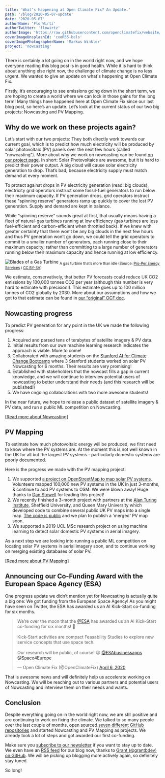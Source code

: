 ```yaml
---
title: 'What’s happening at Open Climate Fix? An Update.'
path: '/blog/2020-05-07-update'
date: '2020-05-07'
authorName: 'Flo Wirtz'
authorTwitter: 'flowirtz'
authorImage: 'https://raw.githubusercontent.com/openclimatefix/website/master/src/images/people/flo.jpg'
coverImageUnsplashId: 'cxoR55-bels'
coverImagePhotographerName: 'Markus Winkler'
project: 'nowcasting'
---
```


There is certainly a lot going on in the world right now, and we hope everyone reading this blog post is in good health. While it is hard to think about anything else right now, the challenge of climate change is no less urgent. We wanted to give an update on what's happening at Open Climate Fix.

Firstly, it’s encouraging to see emissions going down in the short term, we are hoping to create a world where we can lock in those gains for the long term! Many things have happened here at Open Climate Fix since our last blog post, so here’s an update. Let’s look at the current status of our two big projects: Nowcasting and PV Mapping.

## Why do we work on these projects again?
Let’s start with our two projects: They both directly work towards our current goal, which is to predict how much electricity will be produced by solar photovoltaic (PV) panels over the next few hours (called "nowcasting"). More about why we work on nowcasting can be found [on our project page](https://openclimatefix.org/projects/forecasting). In short: Solar Photovoltaics are awesome, but it is hard to predict their power output. A big cloud will cause solar electricity generation to drop. That’s bad, because electricity supply must match demand at every moment.

To protect against drops in PV electricity generation (read: big clouds), electricity grid operators instruct some fossil-fuel generators to run below their maximum capacity. If PV generation drops, grid operators instruct these "spinning reserve" generators ramp up quickly to cover the lost PV generation. Supply and demand are kept in balance.

While “spinning reserve” sounds great at first, that usually means having a fleet of natural-gas turbines running at low efficiency (gas turbines are less fuel-efficient and carbon-efficient when throttled back). If we knew with greater certainty that there won’t be any big clouds in the next few hours and thus PV generation won’t go down, we could tell the grid operators to commit to a smaller number of generators, each running close to their maximum capacity; rather than committing to a large number of generators running below their maximum capacity and hence running at low efficiency.

![Blades of a Gas Turbine](https://upload.wikimedia.org/wikipedia/commons/e/ec/Gas_Turbine_Blade.jpg)
<sub>A gas turbine that’s more than idle (Source: [Pro-Per Energy Services](https://commons.wikimedia.org/wiki/File:Gas_Turbine_Blade.jpg) / [CC BY-SA](https://creativecommons.org/licenses/by-sa/4.0))</sub>


We estimate, conservatively, that better PV forecasts could reduce UK CO2 emissions by 100,000 tonnes CO2 per year (although this number is very hard to estimate with precision!). This estimate goes up to 100 million tonnes of CO2 globally by 2030. More about our assumptions and how we got to that estimate can be found in [our “original” OCF doc](https://docs.google.com/document/d/1sfBJ48_hxSEH-XFrwmH0leS4rSsrBKgwzfoeoqGRPfg/edit#heading=h.m4udy6vx0t7k).

## Nowcasting progress
To predict PV generation for any point in the UK we made the following progress:

1. Acquired and parsed tens of terabytes of satellite imagery & PV data. 
2. Initial results from our own machine learning research indicates the approach is viable. More to come!
3. Collaborated with amazing students on the [Stanford AI for Climate Change Bootcamp](https://stanfordmlgroup.github.io/programs/aicc-bootcamp/) where 3 Stanford students worked on solar PV Nowcasting for 6 months. Their results are very promising!
4. Established with stakeholders that the nowcast fills a gap in current knowledge, and we will continue to interview potential users of nowcasting to better understand their needs (and this research will be published!)
5. We have ongoing collaborations with two more awesome students!

In the near future, we hope to release a public dataset of satellite imagery & PV data, and run a public ML competition on Nowcasting.

[[Read more about Nowcasting](https://openclimatefix.org/projects/forecasting)]

## PV Mapping
To estimate how much photovoltaic energy will be produced, we first need to know where the PV systems are. At the moment this is not well known in the UK for all but the largest PV systems - particularly domestic systems are poorly documented.

Here is the progress we made with the PV mapping project:
1. We supported [a project on OpenStreetMap to map solar PV systems](https://wiki.openstreetmap.org/wiki/UK_2019_Q3_Project:_Solar_Power). Volunteers mapped 100,000 new PV systems in the UK in just 3-months, & continue to add PV systems to OSM. We were blown away! Huge thanks to [Dan Stowell](http://www.mcld.co.uk/) for leading this project!
2. We recently finished a 3-month project with partners at the [Alan Turing Institute](https://www.turing.ac.uk/), Sheffield University, and Queen Mary University which developed code to combine several public UK PV maps into a single map. [The code is public](https://github.com/alan-turing-institute/solar-panel-detection) and we plan to publish a 'merged' PV map soon.
3. We supported a 2019 UCL MSc research project on using machine learning to detect solar domestic PV systems in aerial imagery.

As a next step we are looking into running a public ML competition on locating solar PV systems in aerial imagery soon, and to continue working on merging existing databases of solar PV.

[[Read more about PV Mapping](https://openclimatefix.org/blog/2019-07-09-solar-pv-mapping)]

## Announcing our Co-Funding Award with the European Space Agency (ESA)
One progress update we didn’t mention yet for Nowcasting is actually quite a big one: We got funding from the European Space Agency! As you might have seen on Twitter, the ESA has awarded us an AI Kick-Start co-funding for six months.

<blockquote class="twitter-tweet"><p lang="en" dir="ltr">We’re over the moon that the <a href="https://twitter.com/esa?ref_src=twsrc%5Etfw">@ESA</a> has awarded us an AI Kick-Start co-funding for six months! 🚀<br><br>Kick-Start activities are compact Feasability Studies to explore new service concepts that use space tech.<br><br>Our research will be public, of course! 😉 <a href="https://twitter.com/ESAbusinessapps?ref_src=twsrc%5Etfw">@ESAbusinessapps</a> <a href="https://twitter.com/Space4Europe?ref_src=twsrc%5Etfw">@Space4Europe</a></p>&mdash; Open Climate Fix (@OpenClimateFix) <a href="https://twitter.com/OpenClimateFix/status/1247162475738529797?ref_src=twsrc%5Etfw">April 6, 2020</a></blockquote> <script async src="https://platform.twitter.com/widgets.js" charset="utf-8"></script> 

That is awesome news and will definitely help us accelerate working on Nowcasting. We will be reaching out to various partners and potential users of Nowcasting and interview them on their needs and wants.

## Conclusion
Despite everything going on in the world right now, we are still positive and are continuing to work on fixing the climate. We talked to so many people over the last couple of months, open sourced [seven different GitHub repositories](https://github.com/openclimatefix) and started Nowcasting and PV Mapping as projects. We already took a lot of steps and got awarded our first co-funding.

Make sure you [subscribe to our newsletter](https://openclimatefix.us20.list-manage.com/subscribe?u=ceb017fe32f0a4620227fda8a&id=d56fc32a31) if you want to stay up to date. We even have an [RSS feed](https://openclimatefix.org/rss.xml) for our blog now, thanks to [Grant (@grantbdev) on GitHub](https://github.com/openclimatefix/website/pull/46). We will be picking up blogging more actively again, so definitely stay tuned.

So long!
